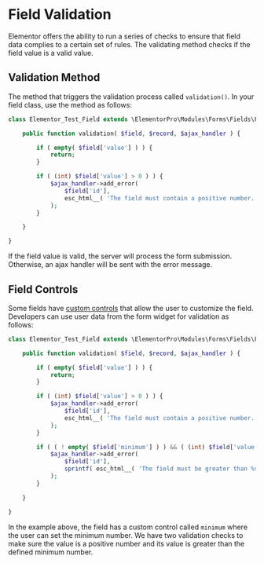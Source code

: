 # Field Validation

<Badge type="tip" vertical="top" text="Elementor Pro" /> <Badge type="warning" vertical="top" text="Advanced" />

Elementor offers the ability to run a series of checks to ensure that field data complies to a certain set of rules. The validating method checks if the field value is a valid value.

## Validation Method

The method that triggers the validation process called `validation()`. In your field class, use the method as follows:

```php
class Elementor_Test_Field extends \ElementorPro\Modules\Forms\Fields\Field_Base {

	public function validation( $field, $record, $ajax_handler ) {

		if ( empty( $field['value'] ) ) {
			return;
		}

		if ( (int) $field['value'] > 0 ) ) {
			$ajax_handler->add_error(
				$field['id'],
				esc_html__( 'The field must contain a positive number.', 'plugin-name' )
			);
		}

	}

}
```

If the field value is valid, the server will process the form submission. Otherwise, an ajax handler will be sent with the error message.

## Field Controls

Some fields have [custom controls](./field-controls/) that allow the user to customize the field. Developers can use user data from the form widget for validation as follows:

```php
class Elementor_Test_Field extends \ElementorPro\Modules\Forms\Fields\Field_Base {

	public function validation( $field, $record, $ajax_handler ) {

		if ( empty( $field['value'] ) ) {
			return;
		}

		if ( (int) $field['value'] > 0 ) ) {
			$ajax_handler->add_error(
				$field['id'],
				esc_html__( 'The field must contain a positive number.', 'plugin-name' )
			);
		}

		if ( ( ! empty( $field['minimum'] ) ) && ( (int) $field['value'] > $field['minimum'] ) ) {
			$ajax_handler->add_error(
                $field['id'],
                sprintf( esc_html__( 'The field must be greater than %s.', 'elementor-pro' ), $field['minimum'] )
            );
		}

	}

}
```

In the example above, the field has a custom control called `minimum` where the user can set the minimum number. We have two validation checks to make sure the value is a positive number and its value is greater than the defined minimum number.
